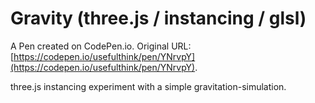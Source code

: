# Gravity (three.js / instancing / glsl)

A Pen created on CodePen.io. Original URL: [https://codepen.io/usefulthink/pen/YNrvpY](https://codepen.io/usefulthink/pen/YNrvpY).

three.js instancing experiment with a simple gravitation-simulation.